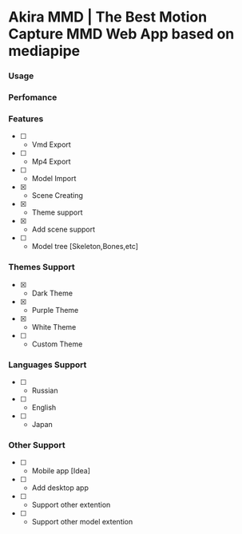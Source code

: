 # Akira MMD | The Best Motion Capture MMD Web App based on mediapipe
### Usage
### Perfomance
### Features
- [ ] - Vmd Export
- [ ] - Mp4 Export
- [ ] - Model Import
- [X] - Scene Creating
- [X] - Theme support
- [X] - Add scene support
- [ ] - Model tree [Skeleton,Bones,etc]
### Themes Support
- [X] - Dark Theme
- [X] - Purple Theme
- [X] - White Theme
- [ ] - Custom Theme
### Languages Support
- [ ] - Russian
- [ ] - English
- [ ] - Japan
### Other Support
- [ ] - Mobile app [Idea]
- [ ] - Add desktop app
- [ ] - Support other extention
- [ ] - Support other model extention

